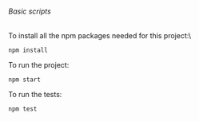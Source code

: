 ###### Basic scripts

To install all the npm packages needed for this project:\
``` 
npm install
```

To run the project:
```
npm start
```

To run the tests:
```
npm test
```

